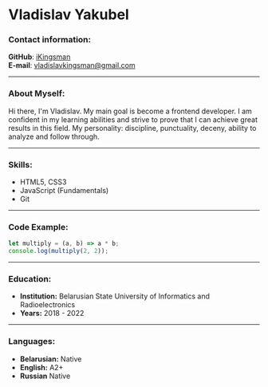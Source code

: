 # Vladislav Yakubel

### Contact information:

**GitHub**: [iKingsman](https://github.com/iKingsman) \
**E-mail**: vladislavkingsman@gmail.com 

---

### About Myself:
Hi there, I'm Vladislav. My main goal is become a frontend developer. I am confident in my learning abilities and strive to prove that I can achieve great results in this field. My personality: discipline, punctuality, deceny, ability to analyze and follow through.

---

### Skills:

* HTML5, CSS3
* JavaScript (Fundamentals)
* Git

---

### Code Example:

``` javascript
let multiply = (a, b) => a * b;
console.log(multiply(2, 2));
```

---

### Education:

* **Institution:** Belarusian State University of Informatics and Radioelectronics
* **Years:** 2018 - 2022

---

### Languages:

* **Belarusian:** Native
* **English:** A2+
* **Russian** Native
